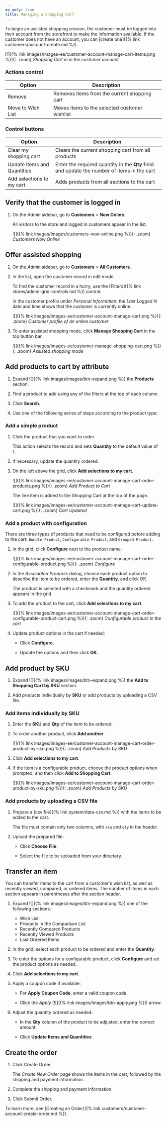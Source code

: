```yaml
---
ee_only: true
title: Managing a Shopping Cart
---
```


To begin an assisted shopping session, the customer must be logged into their account from the storefront to make the information available. If the customer does not have an account, you can [create one]({% link customers/account-create.md %}).

![]({% link images/images-ee/customer-account-manage-cart-items.png %}){: .zoom}
_Shopping Cart in in the customer account_

### Actions control

|Option|Description|
|--- |--- |
|Remove|Removes items from the current shopping cart|
|Move to Wish List|Moves items to the selected customer wishlist|

### Control buttons

|Option|Description|
|--- |--- |
|Clear my shopping cart|Clears the current shopping cart from all products|
|Update Items and Quantities|Enter the required quantity in the **Qty** field and update the number of items in the cart|
|Add selections to my cart|Adds products from all sections to the cart|

## Verify that the customer is logged in

1. On the _Admin_ sidebar, go to **Customers** > **Now Online**.

   All visitors to the store and logged in customers appear in the list.

   ![]({% link images/images/customers-now-online.png %}){: .zoom}
   _Customers Now Online_

## Offer assisted shopping

1. On the _Admin_ sidebar, go to **Customers** > **All Customers**.

1. In the list, open the customer record in edit mode.

   To find the customer record in a hurry, use the [Filters]({% link stores/admin-grid-controls.md %}) control.

   In the customer profile under _Personal Information_, the _Last Logged In_ date and time shows that the customer is currently online.

   ![]({% link images/images-ee/customer-account-manage-cart.png %}){: .zoom}
   _Customer profile of an online customer_

1. To enter assisted shopping mode, click **Manage Shopping Cart** in the top button bar.

   ![]({% link images/images-ee/customer-manage-shopping-cart.png %}){: .zoom}
   _Assisted shopping mode_

## Add products to cart by attribute

1. Expand ![]({% link images/images/btn-expand.png %}) the **Products** section.

1. Find a product to add using any of the filters at the top of each column.

1. Click **Search**.

1. Use one of the following series of steps according to the product type:

### Add a simple product

1. Click the product that you want to order.

   This action selects the record and sets **Quantity** to the default value of `1`.

1. If necessary, update the quantity ordered.

1. On the left above the grid, click **Add selections to my cart**.

   ![]({% link images/images-ee/customer-account-manage-cart-order-products.png %}){: .zoom}
   _Add Product to Cart_

   The line item is added to the Shopping Cart at the top of the page.

   ![]({% link images/images-ee/customer-account-manage-cart-update-cart.png %}){: .zoom}
   _Cart Updated_

### Add a product with configuration

There are three types of products that need to be configured before adding to the cart: `Bundle Product`, `Configurable Product`, and `Grouped Product`.

1. In the grid, click **Configure** next to the product name.

   ![]({% link images/images-ee/customer-account-manage-cart-order-configurable-product.png %}){: .zoom}
   _Configure_

1. In the _Associated Products_ dialog, choose each product option to describe the item to be ordered, enter the **Quantity**, and click <span class="btn">OK</span>.

   The product is selected with a checkmark and the quantity ordered appears in the grid.

1. To add the product to the cart, click **Add selections to my cart**.

   ![]({% link images/images-ee/customer-account-manage-cart-order-configurable-product-cart.png %}){: .zoom}
   _Configurable product in the cart_

1. Update product options in the cart if needed:

   - Click **Configure**.

   - Update the options and then click **OK**.

## Add product by SKU

1. Expand ![]({% link images/images/btn-expand.png %}) the **Add to Shopping Cart by SKU** section.

1. Add products individually by **SKU** or add products by uploading a CSV file.

### Add items individually by SKU

1. Enter the **SKU** and **Qty** of the item to be ordered.

1. To order another product, click **Add another**.

   ![]({% link images/images-ee/customer-account-manage-cart-order-product-by-sku.png %}){: .zoom}
   _Add Products by SKU_

1. Click **Add selections to my cart**.

1. If the item is a configurable product, choose the product options when prompted, and then click **Add to Shopping Cart**.

   ![]({% link images/images-ee/customer-account-manage-cart-order-product-by-sku.png %}){: .zoom}
   _Add Products by SKU_

### Add products by uploading a CSV file

1. Prepare a [csv file]({% link system/data-csv.md %}) with the items to be added to the cart.

   The file must contain only two columns, with `sku` and `qty` in the header.

1. Upload the prepared file:

   - Click **Choose File**.

   - Select the file to be uploaded from your directory.

## Transfer an item

You can transfer items to the cart from a customer's wish list, as well as recently viewed, compared, or ordered items. The number of items in each section appears in parentheses after the section header.

1. Expand ![]({% link images/images/btn-expand.png %}) one of the following sections:

   - Wish List
   - Products in the Comparison List
   - Recently Compared Products
   - Recently Viewed Products
   - Last Ordered Items

1. In the grid, select each product to be ordered and enter the **Quantity**.

1. To enter the options for a configurable product, click **Configure** and set the product options as needed.

1. Click **Add selections to my cart**.

1. Apply a coupon code if available:

   - For **Apply Coupon Code**, enter a valid coupon code.

   - Click the _Apply_ (![]({% link images/images/btn-apply.png %})) arrow.

1. Adjust the quantity ordered as needed:

   - In the **Qty** column of the product to be adjusted, enter the correct amount.

   - Click **Update Items and Quantities**.

## Create the order

1. Click <span class="btn">Create Order</span>.

   The _Create New Order_ page shows the items in the cart, followed by the shipping and payment information.

1. Complete the shipping and payment information.

1. Click <span class="btn">Submit Order</span>.

To learn more, see [Creating an Order]({% link customers/customer-account-create-order.md %}).
